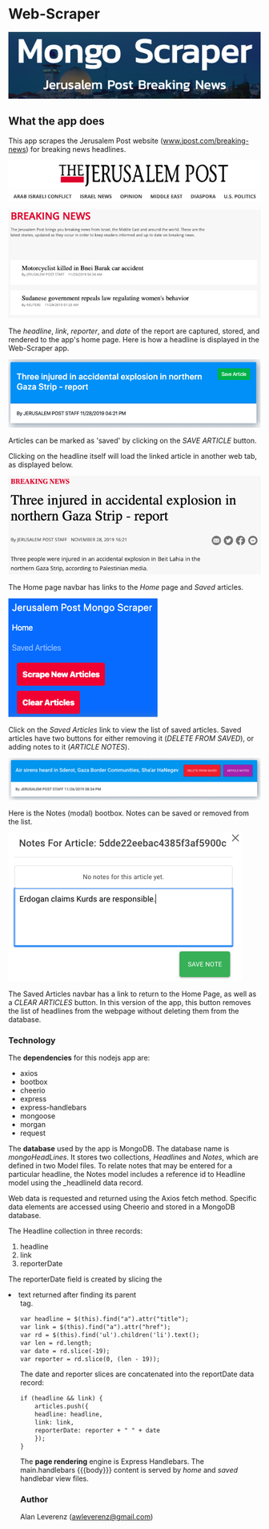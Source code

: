 # Web-Scraper

![Web-Scraper](https://github.com/AlanLeverenz/Web-Scraper/blob/master/public/assets/images/jumbotron.png)

## What the app does

This app scrapes the Jerusalem Post website (www.jpost.com/breaking-news) for breaking news headlines.

![JPOST Breaking News Header](https://github.com/AlanLeverenz/Web-Scraper/blob/master/public/assets/images/jpost-breaking-news-head.png)

![JPOST Breaking News List](https://github.com/AlanLeverenz/Web-Scraper/blob/master/public/assets/images/jpost-breaking-news-list.png)

The *headline*, *link*, *reporter*, and *date* of the report are captured, stored, and rendered to the app's home page. Here is how a headline is displayed in the Web-Scraper app.

![Unsaved Article](https://github.com/AlanLeverenz/Web-Scraper/blob/master/public/assets/images/my_unsaved_article.png)

Articles can be marked as 'saved' by clicking on the *SAVE ARTICLE* button.

Clicking on the headline itself will load the linked article in another web tab, as displayed below.

![Linked Article](https://github.com/AlanLeverenz/Web-Scraper/blob/master/public/assets/images/linked_article.png)

The Home page navbar has links to the *Home* page and *Saved* articles.

![Unsaved Article Navbar](https://github.com/AlanLeverenz/Web-Scraper/blob/master/public/assets/images/unsaved_article_navbar.png)

Click on the *Saved Articles* link to view the list of saved articles. Saved articles have two buttons for either removing it (*DELETE FROM SAVED*), or adding notes to it (*ARTICLE NOTES*).

![Saved Article](https://github.com/AlanLeverenz/Web-Scraper/blob/master/public/assets/images/saved_article.png)

Here is the Notes (modal) bootbox. Notes can be saved or removed from the list.

![Note](https://github.com/AlanLeverenz/Web-Scraper/blob/master/public/assets/images/note.png)

The Saved Articles navbar has a link to return to the Home Page, as well as a *CLEAR ARTICLES* button. In this version of the app, this button removes the list of headlines from the webpage without deleting them from the database.

### Technology

The **dependencies** for this nodejs app are:

* axios
* bootbox
* cheerio
* express
* express-handlebars
* mongoose
* morgan
* request

The **database** used by the app is MongoDB. The database name is *mongoHeadLines*. It stores two collections, *Headlines* and *Notes*, which are defined in two Model files. To relate notes that may be entered for a particular headline, the Notes model includes a reference id to Headline model using the _headlineId data record.

Web data is requested and returned using the Axios fetch method. Specific data elements are accessed using Cheerio and stored in a MongoDB database. 

The Headline collection in three records:
 
 1. headline
 2. link
 3. reporterDate

The reporterDate field is created by slicing the <li> text returned after finding its parent <ul> tag.

````
var headline = $(this).find("a").attr("title");
var link = $(this).find("a").attr("href");
var rd = $(this).find('ul').children('li').text();
var len = rd.length;
var date = rd.slice(-19);
var reporter = rd.slice(0, (len - 19));
````

The date and reporter slices are concatenated into the reportDate data record:

````
if (headline && link) {
    articles.push({
    headline: headline,
    link: link,
    reporterDate: reporter + " " + date
    });
}
````

The **page rendering** engine is Express Handlebars. The main.handlebars {{{body}}} content is served by *home* and *saved* handlebar view files.

### Author

Alan Leverenz (awleverenz@gmail.com)